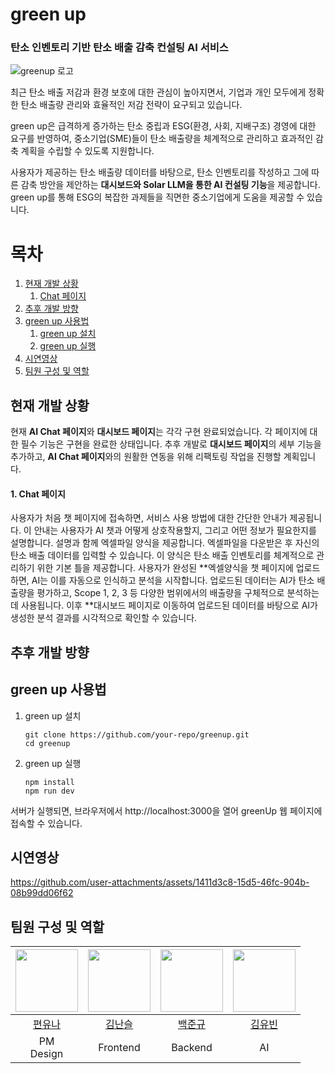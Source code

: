 # green up
### 탄소 인벤토리 기반 탄소 배출 감축 컨설팅 AI 서비스 

![greenup 로고](https://github.com/user-attachments/assets/988463c0-0289-4333-9dcc-6ed9893138e5)

최근 탄소 배출 저감과 환경 보호에 대한 관심이 높아지면서, 기업과 개인 모두에게 정확한 탄소 배출량 관리와 효율적인 저감 전략이 요구되고 있습니다. 

green up은 급격하게 증가하는 탄소 중립과 ESG(환경, 사회, 지배구조) 경영에 대한 요구를 반영하여, 중소기업(SME)들이 탄소 배출량을 체계적으로 관리하고 효과적인 감축 계획을 수립할 수 있도록 지원합니다.

사용자가 제공하는 탄소 배출량 데이터를 바탕으로, 탄소 인벤토리를 작성하고 그에 따른 감축 방안을 제안하는 **대시보드와 Solar LLM을 통한 AI 컨설팅 기능**을 제공합니다. green up를 통해 ESG의 복잡한 과제들을 직면한 중소기업에게 도움을 제공할 수 있습니다.


# 목차
1. [현재 개발 상황](#현재-개발-상황)
    1. [Chat 페이지](#Chat-페이지)
2. [추후 개발 방향](#추후-개발-방향)
3. [green up 사용법](#green-up-사용법)
    1. [green up 설치](#green-up-설치)
    2. [green up 실행](#green-up-실행)
4. [시연영상](#시연영상)
5. [팀원 구성 및 역할](#팀원-구성-및-역할)





## 현재 개발 상황

현재 **AI Chat 페이지**와 **대시보드 페이지**는 각각 구현 완료되었습니다. 각 페이지에 대한 필수 기능은 구현을 완료한 상태입니다.
추후 개발로 **대시보드 페이지**의 세부 기능을 추가하고, **AI Chat 페이지**와의 원활한 연동을 위해 리팩토링 작업을 진행할 계획입니다.


#### 1. Chat 페이지
사용자가 처음 챗 페이지에 접속하면, 서비스 사용 방법에 대한 간단한 안내가 제공됩니다. 이 안내는 사용자가 AI 챗과 어떻게 상호작용할지, 그리고 어떤 정보가 필요한지를 설명합니다. 설명과 함께 엑셀파일 양식을 제공합니다. 엑셀파일을 다운받은 후 자신의 탄소 배출 데이터를 입력할 수 있습니다. 이 양식은 탄소 배출 인벤토리를 체계적으로 관리하기 위한 기본 틀을 제공합니다. 사용자가 완성된 **엑셀양식을 챗 페이지에 업로드하면, AI는 이를 자동으로 인식하고 분석을 시작합니다. 업로드된 데이터는 AI가 탄소 배출량을 평가하고, Scope 1, 2, 3 등 다양한 범위에서의 배출량을 구체적으로 분석하는 데 사용됩니다.
이후 **대시보드 페이지로 이동하여 업로드된 데이터를 바탕으로 AI가 생성한 분석 결과를 시각적으로 확인할 수 있습니다.



## 추후 개발 방향






## green up 사용법
1. green up 설치    

   ```
   git clone https://github.com/your-repo/greenup.git  
   cd greenup  
   ```

3. green up 실행
   
    ```
   npm install
   npm run dev

    ```
  서버가 실행되면, 브라우저에서 http://localhost:3000을 열어 greenUp 웹 페이지에 접속할 수 있습니다.




## 시연영상





https://github.com/user-attachments/assets/1411d3c8-15d5-46fc-904b-08b99dd06f62










## 팀원 구성 및 역할

| [<img src="https://github.com/Drizzle03.png" width="100px">](https://github.com/Drizzle03) | [<img src="https://github.com/seulnan.png" width="100px">](https://github.com/seulnan) | [<img src="https://github.com/junekyu02.png" width="100px">](https://github.com/junekyu02) | [<img src="https://github.com/jakepro657.png" width="100px">](https://github.com/jakepro657) |
| :--------------------------------------------------------------------------------------: | :--------------------------------------------------------------------------------------: | :--------------------------------------------------------------------------------------: | :--------------------------------------------------------------------------------------: |
| [편유나](https://github.com/Drizzle03) | [김난슬](https://github.com/seulnan) | [백준규](https://github.com/junekyu02) | [김유빈](https://github.com/jakepro657) |
| PM <br> Design | Frontend | Backend | AI |


